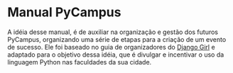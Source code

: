 # Manual PyCampus

A idéia desse manual, é de auxiliar na organização e gestão dos futuros PyCampus, organizando uma série de etapas para a criação de um evento de sucesso. Ele foi baseado no guia de organizadores do [Django Girl](https://www.gitbook.com/book/djangogirls/django-girls-organizer-s-guide) e adaptado para o objetivo dessa idéia, que é divulgar e incentivar o uso da linguagem Python nas faculdades da sua cidade.
